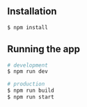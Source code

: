 ## Installation

```bash
$ npm install
```

## Running the app

```bash
# development
$ npm run dev

# production
$ npm run build
$ npm run start
```